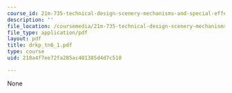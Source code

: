 ```yaml
---
course_id: 21m-735-technical-design-scenery-mechanisms-and-special-effects-spring-2004
description: ''
file_location: /coursemedia/21m-735-technical-design-scenery-mechanisms-and-special-effects-spring-2004/218a4f7ee72fa285ac401385d4d7c510_drkp_tn6_1.pdf
file_type: application/pdf
layout: pdf
title: drkp_tn6_1.pdf
type: course
uid: 218a4f7ee72fa285ac401385d4d7c510

---
```

None